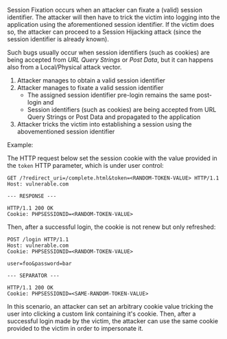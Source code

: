 Session Fixation occurs when an attacker can fixate a (valid) session identifier. The attacker will then have to trick the victim into logging into the application using the aforementioned session identifier. If the victim does so, the attacker can proceed to a Session Hijacking attack (since the session identifier is already known).

Such bugs usually occur when session identifiers (such as cookies) are being accepted from _URL Query Strings_ or _Post Data_, but it can happens also from a Local/Physical attack vector.

1. Attacker manages to obtain a valid session identifier
2. Attacker manages to fixate a valid session identifier
	- The assigned session identifier pre-login remains the same post-login and
	- Session identifiers (such as cookies) are being accepted from URL Query Strings or Post Data and propagated to the application
3. Attacker tricks the victim into establishing a session using the abovementioned session identifier

Example:

The HTTP request below set the session cookie with the value provided in the `token` HTTP parameter, which is under user control:
```http
GET /?redirect_uri=/complete.html&token=<RANDOM-TOKEN-VALUE> HTTP/1.1
Host: vulnerable.com

--- RESPONSE ---

HTTP/1.1 200 OK
Cookie: PHPSESSIONID=<RANDOM-TOKEN-VALUE>
```

Then, after a successful login, the cookie is not renew but only refreshed:
```http
POST /login HTTP/1.1
Host: vulnerable.com
Cookie: PHPSESSIONID=<RANDOM-TOKEN-VALUE>

user=foo&password=bar

--- SEPARATOR ---

HTTP/1.1 200 OK
Cookie: PHPSESSIONID=<SAME-RANDOM-TOKEN-VALUE>
```

In this scenario, an attacker can set an arbitrary cookie value tricking the user into clicking a custom link containing it's cookie. Then, after a successful login made by the victim, the attacker can use the same cookie provided to the victim in order to impersonate it.